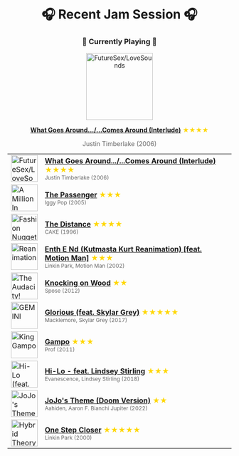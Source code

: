 <div align='center'>

# 🎧 Recent Jam Session 🎧

<h3>🎵 Currently Playing 🎵</h3>

<a href="https://open.spotify.com/track/3pD0f7hSJg2XdQ6udw5Tey"><img src="https://i.scdn.co/image/ab67616d0000b273c6ba98fd3f3b396a6c6f7091" width="150" height="150" alt="FutureSex/LoveSounds" /></a>

<b><a href="https://open.spotify.com/track/3pD0f7hSJg2XdQ6udw5Tey">What Goes Around.../...Comes Around (Interlude)</a></b><span style="color: gold;"> ★★★★</span>

<span style="color: #666;">Justin Timberlake (2006)</span>

<table style='margin: 0 auto; max-width: 550px;'>
<tr>
<td width="60"><a href="https://open.spotify.com/track/3pD0f7hSJg2XdQ6udw5Tey"><img src="https://i.scdn.co/image/ab67616d0000b273c6ba98fd3f3b396a6c6f7091" width="60" height="60" alt="FutureSex/LoveSounds" /></a></td>
<td><b><a href="https://open.spotify.com/track/3pD0f7hSJg2XdQ6udw5Tey">What Goes Around.../...Comes Around (Interlude)</a></b> <span style="color: gold;"> ★★★★</span><br><span style="font-size: 12px; color: #666;">Justin Timberlake (2006)</span></td>
</tr>
<tr>
<td width="60"><a href="https://open.spotify.com/track/6pkv89yzv9kw6Vxhz8nSIH"><img src="https://i.scdn.co/image/ab67616d0000b27357ebfccbef07ebff2a495843" width="60" height="60" alt="A Million In Prizes: Iggy Pop Anthology (Edited Version)" /></a></td>
<td><b><a href="https://open.spotify.com/track/6pkv89yzv9kw6Vxhz8nSIH">The Passenger</a></b> <span style="color: gold;"> ★★★</span><br><span style="font-size: 12px; color: #666;">Iggy Pop (2005)</span></td>
</tr>
<tr>
<td width="60"><a href="https://open.spotify.com/track/1szwDbVdIdoQq5mG5GXAmJ"><img src="https://i.scdn.co/image/ab67616d0000b27300df6727e2cfe905baa75c1e" width="60" height="60" alt="Fashion Nugget" /></a></td>
<td><b><a href="https://open.spotify.com/track/1szwDbVdIdoQq5mG5GXAmJ">The Distance</a></b> <span style="color: gold;"> ★★★★</span><br><span style="font-size: 12px; color: #666;">CAKE (1996)</span></td>
</tr>
<tr>
<td width="60"><a href="https://open.spotify.com/track/50xYqUTVCvoqRLuyWFuG3r"><img src="https://i.scdn.co/image/ab67616d0000b27391e2fd0e284ca923b8743b6a" width="60" height="60" alt="Reanimation" /></a></td>
<td><b><a href="https://open.spotify.com/track/50xYqUTVCvoqRLuyWFuG3r">Enth E Nd (Kutmasta Kurt Reanimation) [feat. Motion Man]</a></b> <span style="color: gold;"> ★★★</span><br><span style="font-size: 12px; color: #666;">Linkin Park, Motion Man (2002)</span></td>
</tr>
<tr>
<td width="60"><a href="https://open.spotify.com/track/5nGkMHDKE3HOjjxk4WoqoA"><img src="https://i.scdn.co/image/ab67616d0000b27318fc5ca6f06026dcb2719350" width="60" height="60" alt="The Audacity! (Deluxe Edition)" /></a></td>
<td><b><a href="https://open.spotify.com/track/5nGkMHDKE3HOjjxk4WoqoA">Knocking on Wood</a></b> <span style="color: gold;"> ★★</span><br><span style="font-size: 12px; color: #666;">Spose (2012)</span></td>
</tr>
<tr>
<td width="60"><a href="https://open.spotify.com/track/0CokSRCu5hZgPxcZBaEzVE"><img src="https://i.scdn.co/image/ab67616d0000b2732e94b668c60b06deb1c3a05c" width="60" height="60" alt="GEMINI" /></a></td>
<td><b><a href="https://open.spotify.com/track/0CokSRCu5hZgPxcZBaEzVE">Glorious (feat. Skylar Grey)</a></b> <span style="color: gold;"> ★★★★★</span><br><span style="font-size: 12px; color: #666;">Macklemore, Skylar Grey (2017)</span></td>
</tr>
<tr>
<td width="60"><a href="https://open.spotify.com/track/3LHkBX1kT7xOe0yG159B95"><img src="https://i.scdn.co/image/ab67616d0000b27360c11533e1cb8e606f7042b9" width="60" height="60" alt="King Gampo" /></a></td>
<td><b><a href="https://open.spotify.com/track/3LHkBX1kT7xOe0yG159B95">Gampo</a></b> <span style="color: gold;"> ★★★</span><br><span style="font-size: 12px; color: #666;">Prof (2011)</span></td>
</tr>
<tr>
<td width="60"><a href="https://open.spotify.com/track/6gWf8DlEgGSDChgrzOCfni"><img src="https://i.scdn.co/image/ab67616d0000b2730b6dc73f100159537dae26f4" width="60" height="60" alt="Hi-Lo (feat. Lindsey Stirling)" /></a></td>
<td><b><a href="https://open.spotify.com/track/6gWf8DlEgGSDChgrzOCfni">Hi-Lo - feat. Lindsey Stirling</a></b> <span style="color: gold;"> ★★★</span><br><span style="font-size: 12px; color: #666;">Evanescence, Lindsey Stirling (2018)</span></td>
</tr>
<tr>
<td width="60"><a href="https://open.spotify.com/track/5CILaxqY18T6yBVvMx2DmI"><img src="https://i.scdn.co/image/ab67616d0000b273b1e8bcb88edca008573d56ab" width="60" height="60" alt="JoJo's Theme (Doom Version)" /></a></td>
<td><b><a href="https://open.spotify.com/track/5CILaxqY18T6yBVvMx2DmI">JoJo's Theme (Doom Version)</a></b> <span style="color: gold;"> ★★</span><br><span style="font-size: 12px; color: #666;">Aahiden, Aaron F. Bianchi Jupiter (2022)</span></td>
</tr>
<tr>
<td width="60"><a href="https://open.spotify.com/track/3K4HG9evC7dg3N0R9cYqk4"><img src="https://i.scdn.co/image/ab67616d0000b273e2f039481babe23658fc719a" width="60" height="60" alt="Hybrid Theory (Bonus Edition)" /></a></td>
<td><b><a href="https://open.spotify.com/track/3K4HG9evC7dg3N0R9cYqk4">One Step Closer</a></b> <span style="color: gold;"> ★★★★★</span><br><span style="font-size: 12px; color: #666;">Linkin Park (2000)</span></td>
</tr>
</table>
</div>

